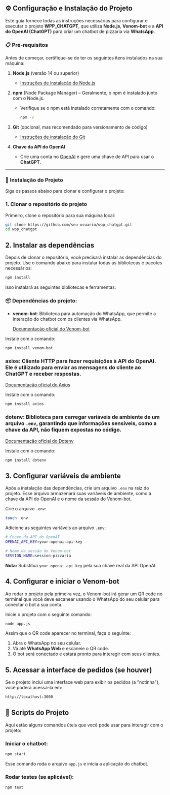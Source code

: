 ## ⚙️ **Configuração e Instalação do Projeto**

Este guia fornece todas as instruções necessárias para configurar e executar o projeto **WPP_CHATGPT**, que utiliza **Node.js**, **Venom-bot** e a **API do OpenAI (ChatGPT)** para criar um chatbot de pizzaria via **WhatsApp**.

### 📋 **Pré-requisitos**

Antes de começar, certifique-se de ter os seguintes itens instalados na sua máquina:

1. **Node.js** (versão 14 ou superior)
   - [Instruções de instalação do Node.js](https://nodejs.org/)
   
2. **npm** (Node Package Manager) – Geralmente, o npm é instalado junto com o Node.js.
   - Verifique se o npm está instalado corretamente com o comando:
     ```bash
     npm -v
     ```

3. **Git** (opcional, mas recomendado para versionamento de código)
   - [Instruções de instalação do Git](https://git-scm.com/book/en/v2/Getting-Started-Installing-Git)

4. **Chave da API do OpenAI**
   - Crie uma conta no [OpenAI](https://beta.openai.com/signup/) e gere uma chave de API para usar o **ChatGPT**.
   
---

### 🚀 **Instalação do Projeto**

Siga os passos abaixo para clonar e configurar o projeto:

### 1. Clonar o repositório do projeto

Primeiro, clone o repositório para sua máquina local:

```bash
git clone https://github.com/seu-usuario/wpp_chatgpt.git
cd wpp_chatgpt
```

## 2. Instalar as dependências
Depois de clonar o repositório, você precisará instalar as dependências do projeto. Use o comando abaixo para instalar todas as bibliotecas e pacotes necessários:

```bash
npm install
```

Isso instalará as seguintes bibliotecas e ferramentas:

### 📦 Dependências do projeto:

- **venom-bot**: Biblioteca para automação do WhatsApp, que permite a interação do chatbot com os clientes via WhatsApp.

  [Documentação oficial do Venom-bot](https://github.com/orkestral/venom)

Instale com o comando:

```bash
npm install venom-bot
```

### **axios**: Cliente HTTP para fazer requisições à API do OpenAI. Ele é utilizado para enviar as mensagens do cliente ao ChatGPT e receber respostas.

[Documentação oficial do Axios](https://axios-http.com/)

Instale com o comando:

```bash
npm install axios
```

### **dotenv**: Biblioteca para carregar variáveis de ambiente de um arquivo `.env`, garantindo que informações sensíveis, como a chave da API, não fiquem expostas no código.

[Documentação oficial do Dotenv](https://github.com/motdotla/dotenv)

Instale com o comando:

```bash
npm install dotenv
```

## 3. Configurar variáveis de ambiente
Após a instalação das dependências, crie um arquivo `.env` na raiz do projeto. Esse arquivo armazenará suas variáveis de ambiente, como a chave da API do OpenAI e o nome da sessão do Venom-bot.

Crie o arquivo `.env`:

```bash
touch .env
```

Adicione as seguintes variáveis ao arquivo `.env`:

```bash
# Chave da API do OpenAI
OPENAI_API_KEY=your-openai-api-key

# Nome da sessão do Venom-bot
SESSION_NAME=session-pizzaria
```

**Nota:** Substitua `your-openai-api-key` pela sua chave real da API OpenAI.

## 4. Configurar e iniciar o Venom-bot
Ao rodar o projeto pela primeira vez, o Venom-bot irá gerar um QR code no terminal que você deve escanear usando o WhatsApp do seu celular para conectar o bot à sua conta.

Inicie o projeto com o seguinte comando:

```bash
node app.js
```

Assim que o QR code aparecer no terminal, faça o seguinte:

1. Abra o WhatsApp no seu celular.
2. Vá até **WhatsApp Web** e escaneie o QR code.
3. O bot será conectado e estará pronto para interagir com seus clientes.

## 5. Acessar a interface de pedidos (se houver)
Se o projeto inclui uma interface web para exibir os pedidos (a "notinha"), você poderá acessá-la em:

```bash
http://localhost:3000
```

## 📖 Scripts do Projeto
Aqui estão alguns comandos úteis que você pode usar para interagir com o projeto:

### Iniciar o chatbot:

```bash
npm start
```

Esse comando roda o arquivo `app.js` e inicia a aplicação do chatbot.

### Rodar testes (se aplicável):

```bash
npm test
```

